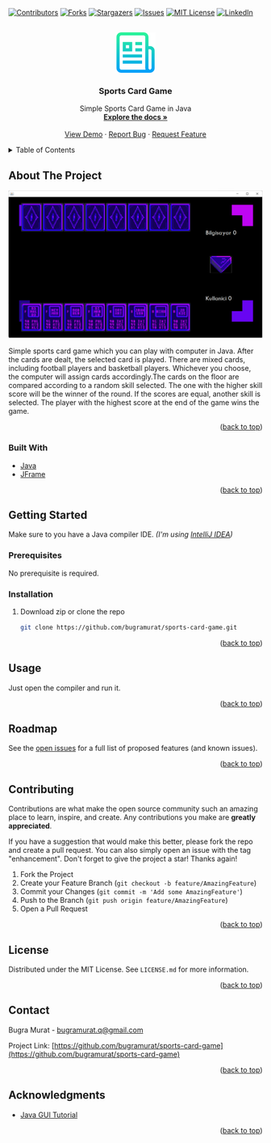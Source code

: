 <div id="top"></div>

[![Contributors][contributors-shield]][contributors-url]
[![Forks][forks-shield]][forks-url]
[![Stargazers][stars-shield]][stars-url]
[![Issues][issues-shield]][issues-url]
[![MIT License][license-shield]][license-url]
[![LinkedIn][linkedin-shield]][linkedin-url]

<!-- PROJECT LOGO -->
<br />
<div align="center">
  <a href="https://github.com/bugramurat/sports-card-game">
    <img src="images/logo.png" alt="Logo" width="80" height="80">
  </a>

<h3 align="center">Sports Card Game</h3>

  <p align="center">
    Simple Sports Card Game in Java
    <br />
    <a href="https://github.com/bugramurat/sports-card-game"><strong>Explore the docs »</strong></a>
    <br />
    <br />
    <a href="https://github.com/bugramurat/sports-card-game">View Demo</a>
    ·
    <a href="https://github.com/bugramurat/sports-card-game/issues">Report Bug</a>
    ·
    <a href="https://github.com/bugramurat/sports-card-game/issues">Request Feature</a>
  </p>
</div>



<!-- TABLE OF CONTENTS -->
<details>
  <summary>Table of Contents</summary>
  <ol>
    <li>
      <a href="#about-the-project">About The Project</a>
      <ul>
        <li><a href="#built-with">Built With</a></li>
      </ul>
    </li>
    <li>
      <a href="#getting-started">Getting Started</a>
      <ul>
        <li><a href="#prerequisites">Prerequisites</a></li>
        <li><a href="#installation">Installation</a></li>
      </ul>
    </li>
    <li><a href="#usage">Usage</a></li>
    <li><a href="#roadmap">Roadmap</a></li>
    <li><a href="#contributing">Contributing</a></li>
    <li><a href="#license">License</a></li>
    <li><a href="#contact">Contact</a></li>
    <li><a href="#acknowledgments">Acknowledgments</a></li>
  </ol>
</details>



<!-- ABOUT THE PROJECT -->
## About The Project

![Screen Shot][product-screenshot]

Simple sports card game which you can play with computer in Java. After the cards are dealt, the selected card is played. There are mixed cards, including football players and basketball players. Whichever you choose, the computer will assign cards accordingly.The cards on the floor are compared according to a random skill selected. The one with the higher skill score will be the winner of the round. If the scores are equal, another skill is selected. The player with the highest score at the end of the game wins the game.

<p align="right">(<a href="#top">back to top</a>)</p>



### Built With

* [Java](https://www.java.com/)
* [JFrame](https://www.javatpoint.com/java-jframe#:~:text=swing.,added%20to%20create%20a%20GUI.)

<p align="right">(<a href="#top">back to top</a>)</p>



<!-- GETTING STARTED -->
## Getting Started

Make sure to you have a Java compiler IDE. _(I'm using [IntelliJ IDEA](https://www.jetbrains.com/idea/))_

### Prerequisites

No prerequisite is required.

### Installation

1. Download zip or clone the repo
   ```sh
   git clone https://github.com/bugramurat/sports-card-game.git
   ```

<p align="right">(<a href="#top">back to top</a>)</p>



<!-- USAGE EXAMPLES -->
## Usage

Just open the compiler and run it.

<p align="right">(<a href="#top">back to top</a>)</p>



<!-- ROADMAP -->
## Roadmap

See the [open issues](https://github.com/bugramurat/sports-card-game/issues) for a full list of proposed features (and known issues).

<p align="right">(<a href="#top">back to top</a>)</p>



<!-- CONTRIBUTING -->
## Contributing

Contributions are what make the open source community such an amazing place to learn, inspire, and create. Any contributions you make are **greatly appreciated**.

If you have a suggestion that would make this better, please fork the repo and create a pull request. You can also simply open an issue with the tag "enhancement".
Don't forget to give the project a star! Thanks again!

1. Fork the Project
2. Create your Feature Branch (`git checkout -b feature/AmazingFeature`)
3. Commit your Changes (`git commit -m 'Add some AmazingFeature'`)
4. Push to the Branch (`git push origin feature/AmazingFeature`)
5. Open a Pull Request

<p align="right">(<a href="#top">back to top</a>)</p>



<!-- LICENSE -->
## License

Distributed under the MIT License. See `LICENSE.md` for more information.

<p align="right">(<a href="#top">back to top</a>)</p>



<!-- CONTACT -->
## Contact

Bugra Murat - bugramurat.q@gmail.com

Project Link: [https://github.com/bugramurat/sports-card-game](https://github.com/bugramurat/sports-card-game)

<p align="right">(<a href="#top">back to top</a>)</p>



<!-- ACKNOWLEDGMENTS -->
## Acknowledgments

* [Java GUI Tutorial](https://youtu.be/5o3fMLPY7qY)

<p align="right">(<a href="#top">back to top</a>)</p>



<!-- MARKDOWN LINKS & IMAGES -->
<!-- https://www.markdownguide.org/basic-syntax/#reference-style-links -->
[contributors-shield]: https://img.shields.io/github/contributors/bugramurat/sports-card-game.svg?style=for-the-badge
[contributors-url]: https://github.com/bugramurat/sports-card-game/graphs/contributors
[forks-shield]: https://img.shields.io/github/forks/bugramurat/sports-card-game.svg?style=for-the-badge
[forks-url]: https://github.com/bugramurat/sports-card-game/network/members
[stars-shield]: https://img.shields.io/github/stars/bugramurat/sports-card-game.svg?style=for-the-badge
[stars-url]: https://github.com/bugramurat/sports-card-game/stargazers
[issues-shield]: https://img.shields.io/github/issues/bugramurat/sports-card-game.svg?style=for-the-badge
[issues-url]: https://github.com/bugramurat/sports-card-game/issues
[license-shield]: https://img.shields.io/github/license/bugramurat/sports-card-game.svg?style=for-the-badge
[license-url]: https://github.com/bugramurat/sports-card-game/blob/main/LICENSE
[linkedin-shield]: https://img.shields.io/badge/-LinkedIn-black.svg?style=for-the-badge&logo=linkedin&colorB=555
[linkedin-url]: https://linkedin.com/in/bugramurat
[product-screenshot]: images/screenshot.png
